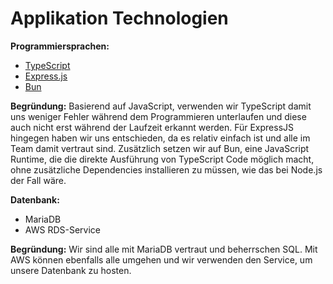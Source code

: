 # Applikation Technologien

**Programmiersprachen:**

- [TypeScript](https://www.typescriptlang.org/)
- [Express.js](https://expressjs.com/)
- [Bun](https://bun.sh/)

**Begründung:**
Basierend auf JavaScript, verwenden wir TypeScript damit uns weniger Fehler während dem Programmieren unterlaufen und diese auch nicht erst während der Laufzeit erkannt werden. Für ExpressJS hingegen haben wir uns entschieden, da es relativ einfach ist und alle im Team damit vertraut sind. Zusätzlich setzen wir auf Bun, eine JavaScript Runtime, die die direkte Ausführung von TypeScript Code möglich macht, ohne zusätzliche Dependencies installieren zu müssen, wie das bei Node.js der Fall wäre.

**Datenbank:**

- MariaDB
- AWS RDS-Service

**Begründung:**
Wir sind alle mit MariaDB vertraut und beherrschen SQL. Mit AWS können ebenfalls alle umgehen und wir verwenden den Service, um unsere Datenbank zu hosten.
